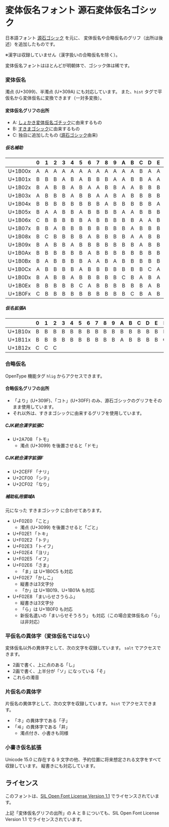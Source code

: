 変体仮名フォント 源石変体仮名ゴシック
=====================================

日本語フォント [源石ゴシック](https://github.com/ButTaiwan/genseki-font) を元に、
変体仮名や合略仮名のグリフ（出所は後述）を追加したものです。

※漢字は収録していません（漢字扱いの合略仮名を除く）。

変体仮名フォントはほとんどが明朝体で、ゴシック体は稀です。

### 変体仮名

濁点 (U+3099)、半濁点 (U+309A) にも対応しています。
また、`hist` タグで平仮名から変体仮名に変換できます（一対多変換）。

#### 変体仮名グリフの出所

- A: [しょかき変体仮名ゴチック](https://booth.pm/ja/items/5633978)に由来するもの
- B: [すきまゴシック](https://booth.pm/ja/items/2117070)に由来するもの
- C: 独自に追加したもの ([源石ゴシック](https://github.com/ButTaiwan/genseki-font)由来)

##### 仮名補助

|         | 0 | 1 | 2 | 3 | 4 | 5 | 6 | 7 | 8 | 9 | A | B | C | D | E | F |
|:-------:|:-:|:-:|:-:|:-:|:-:|:-:|:-:|:-:|:-:|:-:|:-:|:-:|:-:|:-:|:-:|:-:|
| U+1B00x | A | A | A | A | A | A | A | A | A | A | A | A | B | A | A | A |
| U+1B01x | B | B | B | A | B | A | B | B | B | A | A | B | B | A | A | A |
| U+1B02x | B | A | B | B | A | B | A | A | B | B | A | A | B | B | B | B |
| U+1B03x | A | B | B | B | A | B | B | A | A | B | A | B | B | B | B | A |
| U+1B04x | B | B | B | B | B | B | B | B | A | B | B | B | B | B | A | A |
| U+1B05x | B | A | A | B | B | A | B | B | B | B | A | A | B | B | B | A |
| U+1B06x | C | B | B | B | B | B | A | B | B | B | B | B | A | A | B | B |
| U+1B07x | B | B | A | B | B | B | B | B | B | B | B | A | B | B | B | B |
| U+1B08x | B | C | B | B | B | B | A | B | B | B | B | A | A | B | B | B |
| U+1B09x | B | A | B | B | A | B | B | B | B | B | B | B | A | B | B | A |
| U+1B0Ax | B | B | B | B | B | B | A | B | B | B | B | B | B | B | B | A |
| U+1B0Bx | B | A | B | B | B | B | A | A | B | A | B | B | B | B | B | B |
| U+1B0Cx | A | B | B | B | B | A | B | B | B | B | B | B | B | C | A | B |
| U+1B0Dx | B | A | B | B | A | B | B | B | B | B | C | B | A | B | A | B |
| U+1B0Ex | B | B | B | B | B | C | A | B | B | B | B | B | B | A | B | B |
| U+1B0Fx | C | B | B | B | B | B | B | B | B | B | B | C | B | A | B | B |

##### 仮名拡張A

|         | 0 | 1 | 2 | 3 | 4 | 5 | 6 | 7 | 8 | 9 | A | B | C | D | E | F |
|:-------:|:-:|:-:|:-:|:-:|:-:|:-:|:-:|:-:|:-:|:-:|:-:|:-:|:-:|:-:|:-:|:-:|
| U+1B10x | B | B | B | B | B | B | B | B | B | B | B | B | B | B | B | B |
| U+1B11x | B | B | B | B | B | B | B | B | B | B | A | B | B | B | B | C |
| U+1B12x | C | C | C |   |   |   |   |   |   |   |   |   |   |   |   |   |

### 合略仮名

OpenType 機能タグ `hlig` からアクセスできます。

#### 合略仮名グリフの出所

- 「より」(U+309F)、「コト」(U+30FF) のみ、源石ゴシックのグリフをそのまま使用しています。
- それ以外は、すきまゴシックに由来するグリフを使用しています。

##### CJK統合漢字拡張C
- U+2A708 「トモ」
  - 濁点 (U+3099) を後置させると「ドモ」

##### CJK統合漢字拡張F
- U+2CEFF 「ナリ」
- U+2CF00 「シテ」
- U+2CF02 「なり」

##### 補助私用領域A
元になった すきまゴシック に合わせてあります。

- U+F02E0 「こと」
  - 濁点 (U+3099) を後置させると「ごと」
- U+F02E1 「トキ」
- U+F02E2 「トテ」
- U+F02E3 「トイフ」
- U+F02E4 「ヨリ」
- U+F02E5 「イフ」
- U+F02E6 「さま」
  - 「ま」は U+1B0C5 も対応
- U+F02E7 「かしこ」
  - 縦書きは3文字分
  - 「か」は U+1B019、U+1B01A も対応
- U+F02E8 「まいらせさうらふ」
  - 縦書きは3文字分
  - 「ら」は U+1B0F0 も対応
  - 新仮名遣いの「まいらせそうろう」 も対応（この場合変体仮名の「ら」は非対応）

### 平仮名の異体字（変体仮名ではない）

変体仮名以外の異体字として、次の文字を収録しています。
`salt` でアクセスできます。

- 2画で書く、上に点のある「し」
- 2画で書く、上半分が「ソ」になっている「そ」
- これらの濁音

### 片仮名の異体字

片仮名の異体字として、次の文字を収録しています。
`hist` でアクセスできます。

- 「ネ」の異体字である「子」
- 「ヰ」の異体字である「井」
  - 濁点付き、小書きも同様

### 小書き仮名拡張

Unicode 15.0 に存在する 9 文字の他、予約位置に将来想定される文字をすべて収録しています。
縦書きにも対応しています。

ライセンス
----------
このフォントは、[SIL Open Font License Version 1.1](LICENSE) でライセンスされています。

上記「変体仮名グリフの出所」の A と B についても、SIL Open Font License Version 1.1
でライセンスされています。
